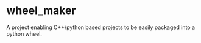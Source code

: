 # wheel_maker
A project enabling C++/python based projects to be easily packaged into a python wheel.
